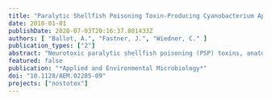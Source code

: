 ```yaml
---
title: "Paralytic Shellfish Poisoning Toxin-Producing Cyanobacterium Aphanizomenon gracile in Northeast Germany"
date: 2010-01-01
publishDate: 2020-07-03T20:16:37.801433Z
authors: [ "Ballot, A.", "Fastner, J.", "Wiedner, C." ]
publication_types: ["2"]
abstract: "Neurotoxic paralytic shellfish poisoning (PSP) toxins, anatoxin-a (ATX), and hepatotoxic cylindrospermopsin (CYN) have been detected in several lakes in northeast Germany during the last 2 decades. They are produced worldwide by members of the nostocalean genera Anabaena, Cylindrospermopsis, and Aphanizomenon. Although no additional sources of PSP toxins and ATX have been identified in German water bodies to date, the observed CYN concentrations cannot be produced solely by Aphanizomenon flos-aquae, the only known CYN producer in Germany. Therefore, we attempted to identify PSP toxin, ATX, and CYN producers by isolating and characterizing 92 Anabaena, Aphanizomenon, and Anabaenopsis strains from five lakes in northeast Germany. In a polyphasic approach, all strains were morphologically and phylogenetically classified and then tested for PSP toxins, ATX, and CYN by liquid chromatography-tandem mass spectrometry (LC-MS/MS) and enzyme-linked immunosorbent assay (ELISA) and screened for the presence of PSP toxin- and CYN-encoding gene fragments. As demonstrated by ELISA and LC-MS, 14 Aphanizomenon gracile strains from Lakes Melang and Scharmützel produced four PSP toxin variants (gonyautoxin 5 [GTX5], decarbamoylsaxitoxin [dcSTX], saxitoxin [STX], and neosaxitoxin [NEO]). GTX5 was the most prevalent PSP toxin variant among the seven strains from Lake Scharmu¨tzel, and NEO was the most prevalent among the seven strains from Lake Melang. The sxtA gene, which is part of the saxitoxin gene cluster, was found in the 14 PSP toxin-producing A. gracile strains and in 11 non-PSP toxin-producing Aphanizomenon issatschenkoi, A. flos-aquae, Anabaena planktonica, and Anabaenopsis elenkinii strains. ATX and CYN were not detected in any of the isolated strains. This study is the first confirming the role of A. gracile as a PSP toxin producer in German water bodies."
featured: false
publication: "*Applied and Environmental Microbiology*"
doi: "10.1128/AEM.02285-09"
projects: ["nostotox"]
---
```


